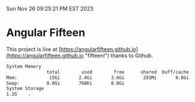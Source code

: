 Sun Nov 26 09:25:21 PM EST 2023

# Angular Fifteen


This project is live at [https://angularfifteen.github.io](https://angularfifteen.github.io "fifteen!") thanks to Github.

```bash
System Memory
               total        used        free      shared  buff/cache   available
Mem:            15Gi       2.4Gi       3.6Gi       291Mi       9.8Gi        12Gi
Swap:          8.0Gi       768Ki       8.0Gi
System Storage
1.2G	.
```
```bash
